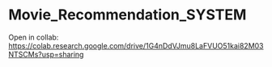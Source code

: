 # Movie_Recommendation_SYSTEM

Open in collab: https://colab.research.google.com/drive/1G4nDdVJmu8LaFVUO51kai82M03NTSCMs?usp=sharing
